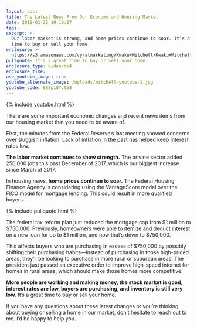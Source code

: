 ```yaml
---
layout: post
title: The Latest News From Our Economy and Housing Market
date: 2018-01-22 10:19:27
tags:
excerpt: >-
  Our labor market is strong, and home prices continue to soar. It’s a great
  time to buy or sell your home.
enclosure: >-
  https://s3.amazonaws.com/vyralmarketing/Kwaku+Mitchell/Kwaku+Mitchell-+The+Latest+News+From+Our+Economy+and+Housing+Market.mp4
pullquote: It’s a great time to buy or sell your home.
enclosure_type: video/mp4
enclosure_time:
use_youtube_image: true
youtube_alternate_image: /uploads/mitchell-youtube-1.jpg
youtube_code: BE8p18Yv958
---
```



{% include youtube.html %}

There are some important economic changes and recent news items from our housing market that you need to be aware of.

First, the minutes from the Federal Reserve’s last meeting showed concerns over sluggish inflation. Lack of inflation in the past has helped keep interest rates low.

**The labor market continues to show strength.** The private sector added 250,000 jobs this past December of 2017, which is our biggest increase since March of 2017.

In housing news, **home prices continue to soar.** The Federal Housing Finance Agency is considering using the VantageScore model over the FICO model for mortgage lending. This could result in more qualified buyers.

{% include pullquote.html %}

The federal tax reform plan just reduced the mortgage cap from $1 million to $750,000. Previously, homeowners were able to itemize and deduct interest on a new loan for up to $1 million, and now that’s down to $750,000.

This affects buyers who are purchasing in excess of $750,000 by possibly shifting their purchasing habits—instead of purchasing in those high-priced areas, they’ll be looking to purchase in more rural or suburban areas. The president just passed an executive order to improve high-speed internet for homes in rural areas, which should make those homes more competitive.

**More people are working and making money, the stock market is good, interest rates are low, buyers are purchasing, and inventory is still very low.** It’s a great time to buy or sell your home.

If you have any questions about these latest changes or you’re thinking about buying or selling a home in our market, don’t hesitate to reach out to me. I’d be happy to help you.